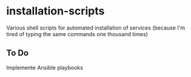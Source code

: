 # installation-scripts
Various shell scripts for automated installation of services (because I'm tired of typing the same commands one thousand times)

## To Do
Implemente Ansible playbooks
